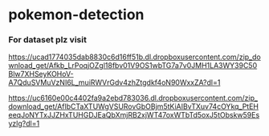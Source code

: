# pokemon-detection
### For dataset plz visit

https://ucad1774035dab8830c6d16ff51b.dl.dropboxusercontent.com/zip_download_get/Afkb_LrPoqjOZgl18fbv01V9OS1wbTG7a7v0JMH1LA3WY39C50Blw7XHSeyKOHoV-A7QduSVMuVzNI6L_muiRWVrGdv4zhZtgdkf4oN90WxxZA?dl=1

https://uc6160e00c4402fa9a2ebd783036.dl.dropboxusercontent.com/zip_download_get/AflbCTaXTUWgVSURovGbOBjm5tKiAIBvTXuv74cOYkq_PtEHeeqJoNYTxJJZHxTUHGDJEaQbXmjRB2xjWT47oxWTbTd5oxJ5tObskw59Esyzlg?dl=1
